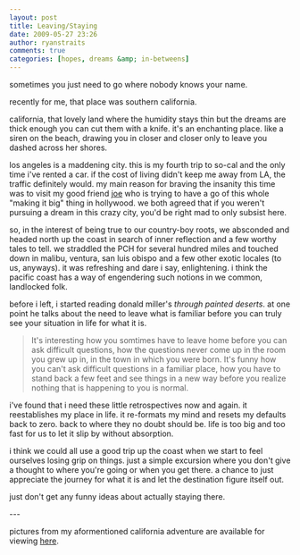 ```yaml
---
layout: post
title: Leaving/Staying
date: 2009-05-27 23:26
author: ryanstraits
comments: true
categories: [hopes, dreams &amp; in-betweens]
---
```

<p>sometimes you just need to go where nobody knows your name.</p>
<p>recently for me, that place was southern california.</p>
<p>california, that lovely land where the humidity stays thin but the dreams are thick enough you can cut them with a knife. it's an enchanting place. like a siren on the beach, drawing you in closer and closer only to leave you dashed across her shores.</p>
<p>los angeles is a maddening city. this is my fourth trip to so-cal and the only time i've rented a car. if the cost of living didn't keep me away from LA, the traffic definitely would. my main reason for braving the insanity this time was to visit my good friend <a href="http://joehartzler.squarespace.com/" target="_blank">joe</a> who is trying to have a go of this whole "making it big" thing in hollywood. we both agreed that if you weren't pursuing a dream in this crazy city, you'd be right mad to only subsist here.</p>
<p>so, in the interest of being true to our country-boy roots, we absconded and headed north up the coast in search of inner reflection and a few worthy tales to tell. we straddled the PCH for several hundred miles and touched down in malibu, ventura, san luis obispo and a few other exotic locales (to us, anyways). it was refreshing and dare i say, enlightening. i think the pacific coast has a way of engendering such notions in we common, landlocked folk.</p>
<p>before i left, i started reading donald miller's <em>through painted deserts</em>. at one point he talks about the need to leave what is familiar before you can truly see your situation in life for what it is.</p>
<blockquote>
<p>It's interesting how you somtimes have to leave home before you can ask difficult questions, how the questions never come up in the room you grew up in, in the town in which you were born. It's funny how you can't ask difficult questions in a familiar place, how you have to stand back a few feet and see things in a new way before you realize nothing that is happening to you is normal.</p>
</blockquote>
<p>i've found that i need these little retrospectives now and again. it reestablishes my place in life. it re-formats my mind and resets my defaults back to zero. back to where they no doubt should be. life is too big and too fast for us to let it slip by without absorption.</p>
<p>i think we could all use a good trip up the coast when we start to feel ourselves losing grip on things. just a simple excursion where you don't give a thought to where you're going or when you get there. a chance to just appreciate the journey for what it is and let the destination figure itself out.</p>
<p>just don't get any funny ideas about actually staying there.</p>
<p>---</p>
<p>pictures from my aformentioned california adventure are available for viewing <a href="/fotos/">here</a>.</p>

